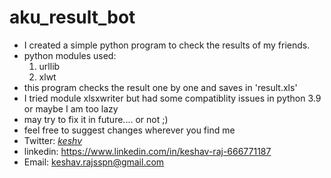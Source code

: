 # aku_result_bot
* I created a simple python program to check the results of my friends. 
* python modules used: 
  1. urllib 
  1. xlwt
* this program checks the result one by one and saves in 'result.xls'
* I tried module xlsxwriter but had some compatiblity issues in python 3.9 or maybe I am too lazy
* may try to fix it in future.... or not ;)
* feel free to suggest changes wherever you find me
* Twitter: [*_keshv_*](https://twitter.com/_keshv_)
* linkedin: https://www.linkedin.com/in/keshav-raj-666771187
* Email: keshav.rajsspn@gmail.com

